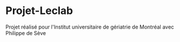 Projet-Leclab
=============

Projet réalisé pour l'Institut universitaire de gériatrie de Montréal avec Philippe de Sève
